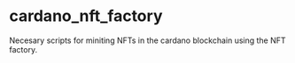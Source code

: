 # cardano_nft_factory
Necesary scripts for miniting NFTs in the cardano blockchain using the NFT factory.
